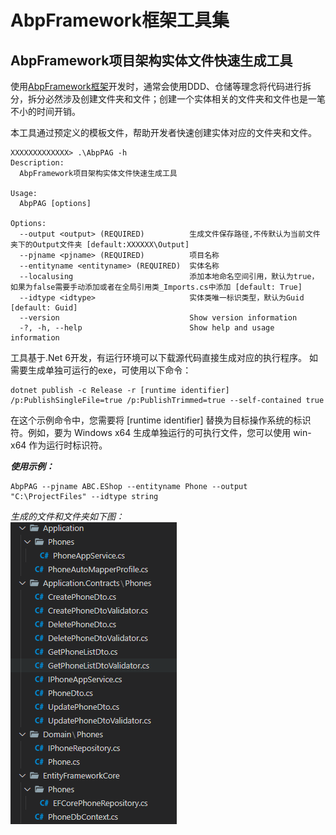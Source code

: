 # AbpFramework框架工具集

## AbpFramework项目架构实体文件快速生成工具

使用[AbpFramework框架](https://abp.io/)开发时，通常会使用DDD、仓储等理念将代码进行拆分，拆分必然涉及创建文件夹和文件；创建一个实体相关的文件夹和文件也是一笔不小的时间开销。

本工具通过预定义的模板文件，帮助开发者快速创建实体对应的文件夹和文件。

```
XXXXXXXXXXXXX> .\AbpPAG -h
Description:
  AbpFramework项目架构实体文件快速生成工具

Usage:
  AbpPAG [options]

Options:
  --output <output> (REQUIRED)          生成文件保存路径,不传默认为当前文件夹下的Output文件夹 [default:XXXXXX\Output]
  --pjname <pjname> (REQUIRED)          项目名称
  --entityname <entityname> (REQUIRED)  实体名称
  --localusing                          添加本地命名空间引用，默认为true，如果为false需要手动添加或者在全局引用类_Imports.cs中添加 [default: True]
  --idtype <idtype>                     实体类唯一标识类型，默认为Guid [default: Guid]
  --version                             Show version information
  -?, -h, --help                        Show help and usage information
```


工具基于.Net 6开发，有运行环境可以下载源代码直接生成对应的执行程序。
如需要生成单独可运行的exe，可使用以下命令：
```
dotnet publish -c Release -r [runtime identifier] /p:PublishSingleFile=true /p:PublishTrimmed=true --self-contained true
```
在这个示例命令中，您需要将 [runtime identifier] 替换为目标操作系统的标识符。例如，要为 Windows x64 生成单独运行的可执行文件，您可以使用 win-x64 作为运行时标识符。


***使用示例：***
```
AbpPAG --pjname ABC.EShop --entityname Phone --output "C:\ProjectFiles" --idtype string
```
*生成的文件和文件夹如下图：*  
![alt 生成图片](https://github.com/jojinshallar/AbpTools/blob/master/Images/AbpPAGFolderSample.png)
